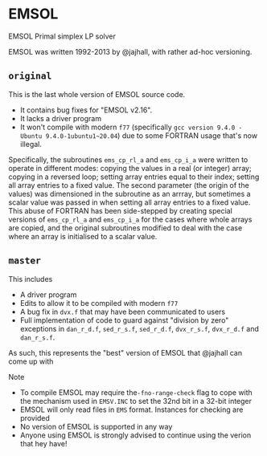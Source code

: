 # EMSOL
EMSOL Primal simplex LP solver

EMSOL was written 1992-2013 by @jajhall, with rather ad-hoc versioning. 

`original`
---------

This is the last whole version of EMSOL source code. 
* It contains bug fixes for "EMSOL v2.16".
* It lacks a driver program
* It won't compile with modern `f77` (specifically `gcc version 9.4.0 - Ubuntu 9.4.0-1ubuntu1~20.04`) due to some FORTRAN usage that's now illegal.

Specifically, the subroutines `ems_cp_rl_a` and `ems_cp_i_a` were written to operate in different modes: copying the values in a real (or integer) array; copying in a reversed loop; setting array entries equal to their index; setting all array entries to a fixed value. The second parameter (the origin of the values) was dimensioned in the subroutine as an arrray, but sometimes a scalar value was passed in when setting all array entries to a fixed value. This abuse of FORTRAN has been side-stepped by creating special versions of `ems_cp_rl_a` and `ems_cp_i_a` for the cases where whole arrays are copied, and the original subroutines modified to deal with the case where an array is initialised to a scalar value.

`master`
-------

This includes 
* A driver program
* Edits to allow it to be compiled with modern `f77`
* A bug fix in `dvx.f` that may have been communicated to users
* Full implementation of code to guard against "division by zero" exceptions in `dan_r_d.f`, `sed_r_s.f`, `sed_r_d.f`, `dvx_r_s.f`, `dvx_r_d.f` and `dan_r_s.f`.

As such, this represents the "best" version of EMSOL that @jajhall can come up with

Note
* To compile EMSOL may require the`-fno-range-check` flag to cope with the mechanism used in `EMSV.INC` to set the 32nd bit in a 32-bit integer
* EMSOL will only read files in `EMS` format. Instances for checking are provided
* No version of EMSOL is supported in any way
* Anyone using EMSOL is strongly advised to continue using the verion that hey have!

